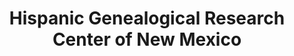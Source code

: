 ---
layout: repo
title: "Hispanic Genealogical Research Center of New Mexico"
id: 23813
permalink: repos/23813/
---